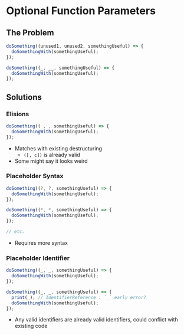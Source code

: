 # Optional Function Parameters

## The Problem

```js
doSomething((unused1, unused2, somethingUseful) => {
  doSomethingWith(somethingUseful);
});

doSomething((_, __, somethingUseful) => {
  doSomethingWith(somethingUseful);
});
```

## Solutions

### Elisions

```js
doSomething(( , , somethingUseful) => {
  doSomethingWith(somethingUseful);
});
```

- Matches with existing destructuring
  - `([, c])` is already valid
- Some might say it looks weird

### Placeholder Syntax

```js
doSomething((?, ?, somethingUseful) => {
  doSomethingWith(somethingUseful);
});

doSomething((*, *, somethingUseful) => {
  doSomethingWith(somethingUseful);
});

// etc.
```

- Requires more syntax

### Placeholder Identifier

```js
doSomething((_, _, somethingUseful) => {
  doSomethingWith(somethingUseful);
});

doSomething((_, _, somethingUseful) => {
  print(_); // IdentifierReference : `_` early error?
  doSomethingWith(somethingUseful);
});
```

- Any valid identifiers are already valid identifiers, could conflict with existing code
